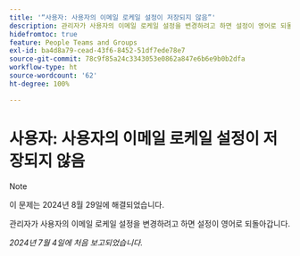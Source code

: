 ```yaml
---
title: '“사용자: 사용자의 이메일 로케일 설정이 저장되지 않음”'
description: 관리자가 사용자의 이메일 로케일 설정을 변경하려고 하면 설정이 영어로 되돌아갑니다.
hidefromtoc: true
feature: People Teams and Groups
exl-id: ba4d8a79-cead-43f6-8452-51df7ede78e7
source-git-commit: 78c9f85a24c3343053e0862a847e6b6e9b0b2dfa
workflow-type: ht
source-wordcount: '62'
ht-degree: 100%

---
```


# 사용자: 사용자의 이메일 로케일 설정이 저장되지 않음

>[!NOTE]
>
>이 문제는 2024년 8월 29일에 해결되었습니다.

관리자가 사용자의 이메일 로케일 설정을 변경하려고 하면 설정이 영어로 되돌아갑니다.

_2024년 7월 4일에 처음 보고되었습니다._

